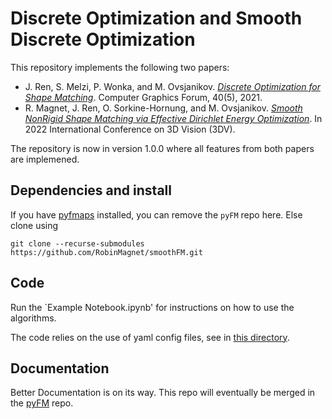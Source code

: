 # Discrete Optimization and Smooth Discrete Optimization

This repository implements the following two papers:
  - J. Ren, S. Melzi, P. Wonka, and M. Ovsjanikov. *[Discrete Optimization for Shape Matching](https://www.lix.polytechnique.fr/~maks/papers/SGP21_DiscMapOpt.pdf)*. Computer Graphics Forum, 40(5), 2021.
  - R. Magnet, J. Ren, O. Sorkine-Hornung, and M. Ovsjanikov. *[Smooth NonRigid Shape Matching via Effective Dirichlet Energy Optimization](https://www.lix.polytechnique.fr/Labo/Robin.Magnet/3DV2022_smooth_corres/smooth_corres_main.pdf)*. In 2022 International Conference on 3D Vision (3DV).

The repository is now in version 1.0.0 where all features from both papers are implemened.

## Dependencies and install

If you have [pyfmaps](https://github.com/RobinMagnet/pyFM) installed, you can remove the `pyFM` repo here.
Else clone using
```
git clone --recurse-submodules https://github.com/RobinMagnet/smoothFM.git
```

## Code
Run the `Example Notebook.ipynb' for instructions on how to use the algorithms.

The code relies on the use of yaml config files, see in [this directory](./DiscreteOpt/utils/params/).

## Documentation
Better Documentation is on its way. This repo will eventually be merged in the [pyFM](https://github.com/RobinMagnet/pyFM) repo.
